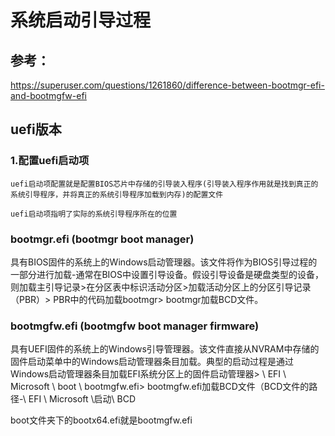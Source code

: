 # 系统启动引导过程

## 参考：

https://superuser.com/questions/1261860/difference-between-bootmgr-efi-and-bootmgfw-efi





## uefi版本

### 1.配置uefi启动项

```
uefi启动项配置就是配置BIOS芯片中存储的引导装入程序(引导装入程序作用就是找到真正的系统引导程序，并将真正的系统引导程序加载到内存)的配置文件

uefi启动项指明了实际的系统引导程序所在的位置
```

### bootmgr.efi (bootmgr boot manager)

具有BIOS固件的系统上的Windows启动管理器。该文件将作为BIOS引导过程的一部分进行加载-通常在BIOS中设置引导设备。假设引导设备是硬盘类型的设备，则加载主引导记录>在分区表中标识活动分区>加载活动分区上的分区引导记录（PBR）> PBR中的代码加载bootmgr> bootmgr加载BCD文件。

### bootmgfw.efi (bootmgfw  boot manager  firmware)

具有UEFI固件的系统上的Windows引导管理器。该文件直接从NVRAM中存储的固件启动菜单中的Windows启动管理器条目加载。典型的启动过程是通过Windows启动管理器条目加载EFI系统分区上的固件启动管理器> \ EFI \ Microsoft \ boot \ bootmgfw.efi> bootmgfw.efi加载BCD文件（BCD文件的路径-\ EFI \ Microsoft \启动\ BCD







boot文件夹下的bootx64.efi就是bootmgfw.efi